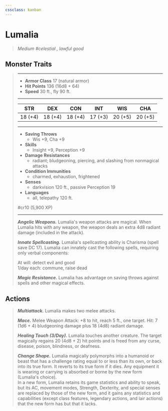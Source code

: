 ```yaml
---
cssclass: kanban
---
```


# Lumalia
>*Medium #celestial , lawful good*
## Monster Traits
>___
>- **Armor Class** 17 (natural armor)
>- **Hit Points** 136 (16d8 + 64)
>- **Speed** 30 ft., fly 90 ft.
>___
>|STR|DEX|CON|INT|WIS|CHA|
>|:---:|:---:|:---:|:---:|:---:|:---:|
>|18 (+4)|18 (+4)|18 (+4)|17 (+3)|20 (+5)|20 (+5)|
>___
>- **Saving Throws**
>	 - Wis +9, Cha +9
>- **Skills**
>	 - Insight +9, Perception +9
>- **Damage Resistances**
>	 - radiant; bludgeoning, piercing, and slashing from nonmagical attacks
>- **Condition Immunities**
>	 - charmed, exhaustion, frightened
>- **Senses**
>	 - darkvision 120 ft., passive Perception 19
>- **Languages**
>	 - all, telepathy 120 ft.
>
> #cr10 (5,900 XP)
>___
>***Angelic Weapons.*** Lumalia's weapon attacks are magical. When Lumalia hits with any weapon, the weapon deals an extra 4d8 radiant damage (included in the attack).  
>
>***Innate Spellcasting.*** Lumalia's spellcasting ability is Charisma (spell save DC 17). Lumalia can innately cast the following spells, requiring only verbal components:  
>
>At will: detect evil and good  
>1/day each: commune, raise dead  
>
>
>***Magic Resistance.*** Lumalia has advantage on saving throws against spells and other magical effects.  
>
## Actions
>***Multiattack.*** Lumalia makes two melee attacks.  
>
>***Mace.*** Melee Weapon Attack: +8 to hit, reach 5 ft., one target. Hit: 7 (1d6 + 4) bludgeoning damage plus 18 (4d8) radiant damage.  
>
>***Healing Touch (3/Day).*** Lumalia touches another creature. The target magically regains 20 (4d8 + 2) hit points and is freed from any curse, disease, poison, blindness, or deafness.  
>
>***Change Shape.*** Lumalia magically polymorphs into a humanoid or beast that has a challenge rating equal to or less than its own, or back into its true form. It reverts to its true form if it dies. Any equipment it is wearing or carrying is absorbed or borne by the new form (Lumalia's choice).  
>In a new form, Lumalia retains its game statistics and ability to speak, but its AC, movement modes, Strength, Dexterity, and special senses are replaced by those of the new form, and it gains any statistics and capabilities (except class features, legendary actions, and lair actions) that the new form has but that it lacks.